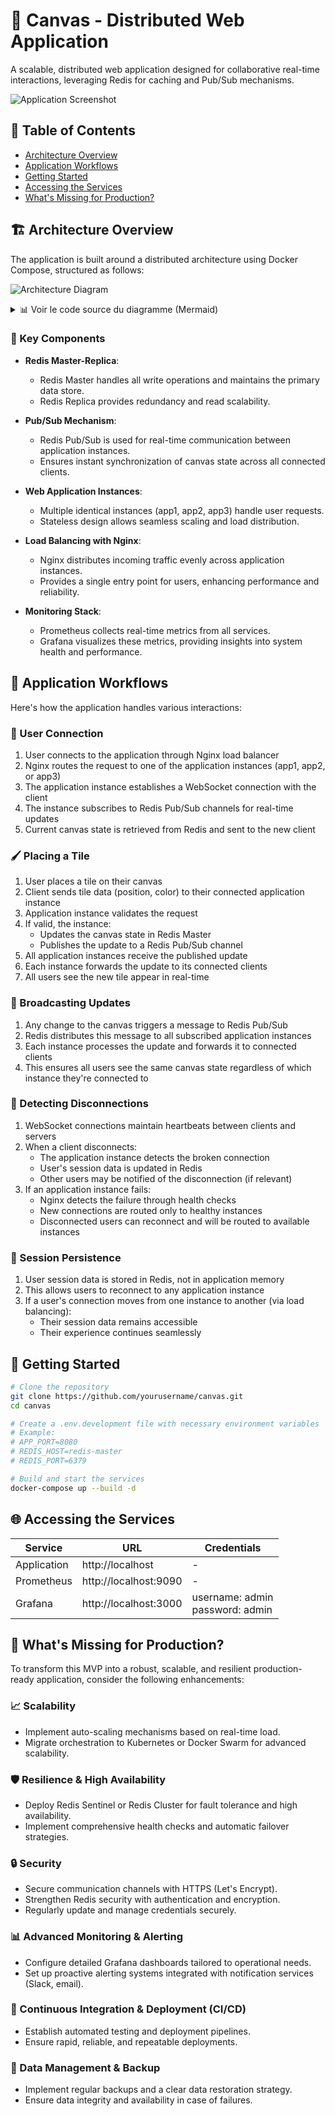 # 🎨 Canvas - Distributed Web Application

A scalable, distributed web application designed for collaborative real-time interactions, leveraging Redis for caching and Pub/Sub mechanisms.

![Application Screenshot](screenshot.png)

## 📑 Table of Contents

- [Architecture Overview](#architecture-overview)
- [Application Workflows](#application-workflows)
- [Getting Started](#getting-started)
- [Accessing the Services](#accessing-the-services)
- [What's Missing for Production?](#whats-missing-for-production)

## 🏗️ Architecture Overview

The application is built around a distributed architecture using Docker Compose, structured as follows:

![Architecture Diagram](schema.png)

<details>
<summary>📊 Voir le code source du diagramme (Mermaid)</summary>

```mermaid
graph TD
    Client1[Client 1] --> Nginx
    Client2[Client 2] --> Nginx
    Client3[Client 3] --> Nginx
    
    subgraph "Load Balancer"
        Nginx[Nginx]
    end
    
    Nginx --> App1[App Instance 1]
    Nginx --> App2[App Instance 2]
    Nginx --> App3[App Instance 3]
    
    subgraph "Application Layer"
        App1
        App2
        App3
    end
    
    App1 <--> RedisMaster
    App2 <--> RedisMaster
    App3 <--> RedisMaster
    
    subgraph "Data Layer"
        RedisMaster[Redis Master] --> RedisReplica[Redis Replica]
    end
    
    App1 -.-> Prometheus
    App2 -.-> Prometheus
    App3 -.-> Prometheus
    RedisMaster -.-> Prometheus
    RedisReplica -.-> Prometheus
    Nginx -.-> Prometheus
    
    subgraph "Monitoring Layer"
        Prometheus --> Grafana
    end
    
    %% Pub/Sub Flow
    App1 -- "Publish Updates" --> RedisMaster
    RedisMaster -- "Subscribe Updates" --> App1
    RedisMaster -- "Subscribe Updates" --> App2
    RedisMaster -- "Subscribe Updates" --> App3

    classDef clients fill:#f9f9f9,stroke:#333,stroke-width:1px;
    classDef loadBalancer fill:#b3e0ff,stroke:#333,stroke-width:1px;
    classDef appLayer fill:#c6ecc6,stroke:#333,stroke-width:1px;
    classDef dataLayer fill:#ffcccc,stroke:#333,stroke-width:1px;
    classDef monitoringLayer fill:#ffe6cc,stroke:#333,stroke-width:1px;
    
    class Client1,Client2,Client3 clients;
    class Nginx loadBalancer;
    class App1,App2,App3 appLayer;
    class RedisMaster,RedisReplica dataLayer;
    class Prometheus,Grafana monitoringLayer;
```

</details>

### 🔄 Key Components

- **Redis Master-Replica**:
  - Redis Master handles all write operations and maintains the primary data store.
  - Redis Replica provides redundancy and read scalability.

- **Pub/Sub Mechanism**:
  - Redis Pub/Sub is used for real-time communication between application instances.
  - Ensures instant synchronization of canvas state across all connected clients.

- **Web Application Instances**:
  - Multiple identical instances (app1, app2, app3) handle user requests.
  - Stateless design allows seamless scaling and load distribution.

- **Load Balancing with Nginx**:
  - Nginx distributes incoming traffic evenly across application instances.
  - Provides a single entry point for users, enhancing performance and reliability.

- **Monitoring Stack**:
  - Prometheus collects real-time metrics from all services.
  - Grafana visualizes these metrics, providing insights into system health and performance.

## 🔄 Application Workflows

Here's how the application handles various interactions:

### 👤 User Connection

1. User connects to the application through Nginx load balancer
2. Nginx routes the request to one of the application instances (app1, app2, or app3)
3. The application instance establishes a WebSocket connection with the client
4. The instance subscribes to Redis Pub/Sub channels for real-time updates
5. Current canvas state is retrieved from Redis and sent to the new client

### 🖌️ Placing a Tile

1. User places a tile on their canvas
2. Client sends tile data (position, color) to their connected application instance
3. Application instance validates the request
4. If valid, the instance:
   - Updates the canvas state in Redis Master
   - Publishes the update to a Redis Pub/Sub channel
5. All application instances receive the published update
6. Each instance forwards the update to its connected clients
7. All users see the new tile appear in real-time

### 📡 Broadcasting Updates

1. Any change to the canvas triggers a message to Redis Pub/Sub
2. Redis distributes this message to all subscribed application instances
3. Each instance processes the update and forwards it to connected clients
4. This ensures all users see the same canvas state regardless of which instance they're connected to

### 🔌 Detecting Disconnections

1. WebSocket connections maintain heartbeats between clients and servers
2. When a client disconnects:
   - The application instance detects the broken connection
   - User's session data is updated in Redis
   - Other users may be notified of the disconnection (if relevant)
3. If an application instance fails:
   - Nginx detects the failure through health checks
   - New connections are routed only to healthy instances
   - Disconnected users can reconnect and will be routed to available instances

### 💾 Session Persistence

1. User session data is stored in Redis, not in application memory
2. This allows users to reconnect to any application instance
3. If a user's connection moves from one instance to another (via load balancing):
   - Their session data remains accessible
   - Their experience continues seamlessly

## 🚀 Getting Started

```bash
# Clone the repository
git clone https://github.com/yourusername/canvas.git
cd canvas

# Create a .env.development file with necessary environment variables
# Example:
# APP_PORT=8080
# REDIS_HOST=redis-master
# REDIS_PORT=6379

# Build and start the services
docker-compose up --build -d
```

## 🌐 Accessing the Services

| Service | URL | Credentials |
|---------|-----|-------------|
| Application | http://localhost | - |
| Prometheus | http://localhost:9090 | - |
| Grafana | http://localhost:3000 | username: admin<br>password: admin |

## 🔮 What's Missing for Production?

To transform this MVP into a robust, scalable, and resilient production-ready application, consider the following enhancements:

### 📈 Scalability
- Implement auto-scaling mechanisms based on real-time load.
- Migrate orchestration to Kubernetes or Docker Swarm for advanced scalability.

### 🛡️ Resilience & High Availability
- Deploy Redis Sentinel or Redis Cluster for fault tolerance and high availability.
- Implement comprehensive health checks and automatic failover strategies.

### 🔒 Security
- Secure communication channels with HTTPS (Let's Encrypt).
- Strengthen Redis security with authentication and encryption.
- Regularly update and manage credentials securely.

### 📊 Advanced Monitoring & Alerting
- Configure detailed Grafana dashboards tailored to operational needs.
- Set up proactive alerting systems integrated with notification services (Slack, email).

### 🔄 Continuous Integration & Deployment (CI/CD)
- Establish automated testing and deployment pipelines.
- Ensure rapid, reliable, and repeatable deployments.

### 💾 Data Management & Backup
- Implement regular backups and a clear data restoration strategy.
- Ensure data integrity and availability in case of failures.

